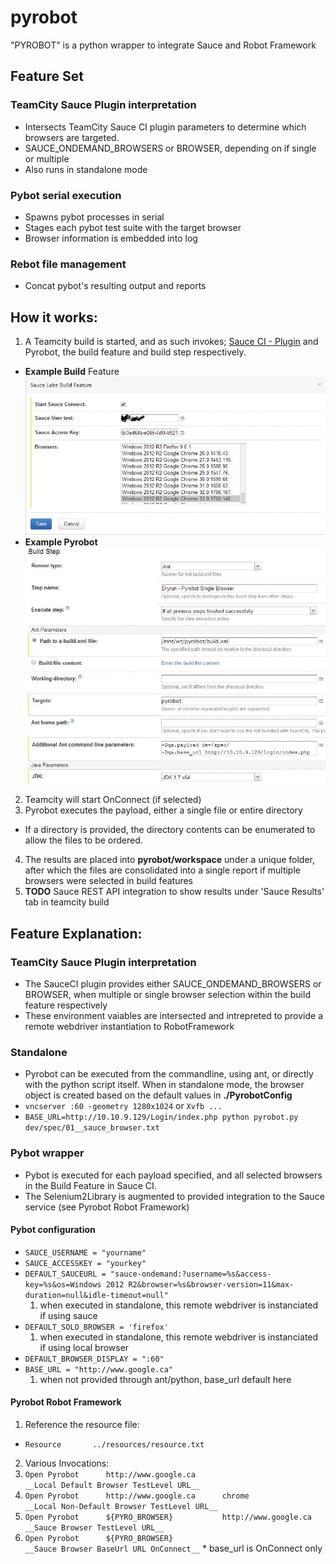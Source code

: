 pyrobot
=======

"PYROBOT" is a python wrapper to integrate Sauce and Robot Framework

## Feature Set

### TeamCity Sauce Plugin interpretation
- Intersects TeamCity Sauce CI plugin parameters to determine which browsers are targeted. 
- SAUCE_ONDEMAND_BROWSERS or BROWSER, depending on if single or multiple
- Also runs in standalone mode

### Pybot serial execution
- Spawns pybot processes in serial
- Stages each pybot test suite with the target browser
- Browser information is embedded into log

### Rebot file management
- Concat  pybot's resulting output and reports


## How it works:
1. A Teamcity build is started, and as such invokes; [Sauce CI - Plugin](http://saucelabs.com/teamcity/1 "SauceLabs Teamcity plugin") and Pyrobot, the build feature and build step respectively.
  * __Example Build__ Feature ![Build Feature](docs/teamcitybuildfeature_sauce.JPG?raw=true)
  * __Example Pyrobot__ ![Pyrobot](docs/teamcitybuild_sauce.JPG?raw=true)
2. Teamcity will start OnConnect (if selected)
3. Pyrobot executes the payload, either a single file or entire directory
  * If a directory is provided, the directory contents can be enumerated to allow the files to be ordered.
4. The results are placed into __pyrobot/workspace__ under a unique folder, after which the files are consolidated into a single report if multiple browsers were selected in build features
5. __TODO__ Sauce REST API integration to show results under 'Sauce Results' tab in teamcity build

## Feature Explanation:
### TeamCity Sauce Plugin interpretation
  * The SauceCI plugin provides either SAUCE_ONDEMAND_BROWSERS or BROWSER, when multiple or single browser selection within the build feature respectively
  * These environment vaiables are intersected and intrepreted to provide a remote webdriver instantiation to RobotFramework
### Standalone
  * Pyrobot can be executed from the commandline, using ant, or directly with the python script itself. When in standalone mode, the browser object is created based on the default values in __./PyrobotConfig__
  * ``` vncserver :60 -geometry 1280x1024 ``` or ``` Xvfb ... ```
  * ```BASE_URL=http://10.10.9.129/Login/index.php python pyrobot.py dev/spec/01__sauce_browser.txt ```
### Pybot wrapper
  * Pybot is executed for each payload specified, and all selected browsers in the Build Feature in Sauce CI.
  * The Selenium2Library is augmented to provided integration to the Sauce service (see Pyrobot Robot Framework)

#### Pybot configuration
  * ``` SAUCE_USERNAME = "yourname" ```
  * ``` SAUCE_ACCESSKEY = "yourkey" ```
  * ``` DEFAULT_SAUCEURL = "sauce-ondemand:?username=%s&access-key=%s&os=Windows 2012 R2&browser=%s&browser-version=11&max-duration=null&idle-timeout=null" ```
    1. when executed in standalone, this remote webdriver is instanciated if using sauce
  * ``` DEFAULT_SOLO_BROWSER = 'firefox' ```
    1. when executed in standalone, this remote webdriver is instanciated if using local browser
  * ``` DEFAULT_BROWSER_DISPLAY = ":60" ```
  * ``` BASE_URL = "http://www.google.ca" ```
    1. when not provided through ant/python, base_url default here
  
#### Pyrobot Robot Framework
1. Reference the resource file: 
  * ``` Resource       ../resources/resource.txt ```
2. Various Invocations:
  1. 	``` Open Pyrobot	  http://www.google.ca                              __Local Default Browser TestLevel URL__ ```
  2. 	``` Open Pyrobot 	  http://www.google.ca      chrome                  __Local Non-Default Browser TestLevel URL__ ```
  3. 	``` Open Pyrobot 	  ${PYRO_BROWSER}           http://www.google.ca    __Sauce Browser TestLevel URL__ ```
  4. 	``` Open Pyrobot	  ${PYRO_BROWSER}                                   __Sauce Browser BaseUrl URL OnConnect__ ```
    * base_url is OnConnect only

